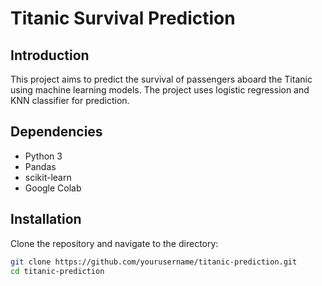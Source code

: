 # Titanic Survival Prediction

## Introduction
This project aims to predict the survival of passengers aboard the Titanic using machine learning models. The project uses logistic regression and KNN classifier for prediction.

## Dependencies
- Python 3
- Pandas
- scikit-learn
- Google Colab

## Installation
Clone the repository and navigate to the directory:
```bash
git clone https://github.com/yourusername/titanic-prediction.git
cd titanic-prediction


